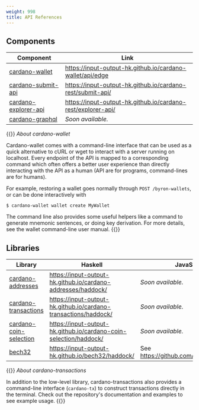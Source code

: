 ```yaml
---
weight: 998
title: API References
---
```


## Components

Component                            | Link
---                                  | ---
[cardano-wallet][cardano-wallet]     | https://input-output-hk.github.io/cardano-wallet/api/edge
[cardano-submit-api][cardano-rest]   | https://input-output-hk.github.io/cardano-rest/submit-api/
[cardano-explorer-api][cardano-rest] | https://input-output-hk.github.io/cardano-rest/explorer-api/
[cardano-graphql][cardano-graphql]   | _Soon available._


{{<hint info>}}
_About cardano-wallet_

Cardano-wallet comes with a command-line interface that can be used as a quick alternative to cURL or wget to interact with a server running on localhost. Every endpoint of the API is mapped to a corresponding command which often offers a better user experience than directly interacting with the API as a human (API are for programs, command-lines are for humans).

For example, restoring a wallet goes normally through `POST /byron-wallets`, or can be done interactively with

```
$ cardano-wallet wallet create MyWallet
```

The command line also provides some useful helpers like a command to generate mnemonic sentences, or doing key derivation. For more details, see the wallet command-line user manual.
{{</hint>}}

## Libraries

Library                                          | Haskell                                                           | JavaScript
---                                              | ---                                                               | ---
[cardano-addresses][cardano-addresses]           | https://input-output-hk.github.io/cardano-addresses/haddock/      | _Soon available._
[cardano-transactions][cardano-transactions]     | https://input-output-hk.github.io/cardano-transactions/haddock/   | _Soon available._
[cardano-coin-selection][cardano-coin-selection] | https://input-output-hk.github.io/cardano-coin-selection/haddock/ | _Soon available._
[bech32][bech32]                                 | https://input-output-hk.github.io/bech32/haddock/                 | See https://github.com/bitcoinjs/bech32

{{<hint info>}}
_About cardano-transactions_

In addition to the low-level library, cardano-transactions also provides a command-line interface (`cardano-tx`) to construct transactions directly in the terminal.
Check out the repository's documentation and examples to see example usage.
{{</hint>}}

[cardano-wallet]: https://github.com/input-output-hk/cardano-wallet
[cardano-rest]: https://github.com/input-output-hk/cardano-rest
[cardano-graphql]: https://github.com/input-output-hk/cardano-graphql

[cardano-coin-selection]: https://github.com/input-output-hk/cardano-coin-selection
[cardano-addresses]: https://github.com/input-output-hk/cardano-addresses
[cardano-transactions]: https://github.com/input-output-hk/cardano-transactions
[bech32]: https://github.com/input-output-hk/bech32
